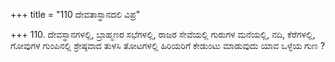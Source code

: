 +++
title = "110 ದೇವತಾಸ್ಥಾನದಲಿ ವಿಪ್ರ"

+++
110. ದೇವಸ್ಥಾನಗಳಲ್ಲಿ, ಬ್ರಾಹ್ಮಣರ ಸಭೆಗಳಲ್ಲಿ, ರಾಜರ ಸೇವೆಯಲ್ಲಿ ಗುರುಗಳ ಮನೆಯಲ್ಲಿ, ನದಿ, ಕೆರೆಗಳಲ್ಲಿ, ಗೋವುಗಳ ಗುಂಪಿನಲ್ಲಿ ಶ್ರೇಷ್ಠವಾದ ತುಳಸಿ ತೋಟಗಳಲ್ಲಿ ಹಿರಿಯರಿಗೆ ಕೇಡುಂಟು ಮಾಡುವುದು ಯಾವ ಒಳ್ಳೆಯ ಗುಣ ?
